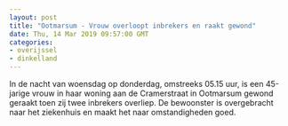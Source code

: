 ```yaml
---
layout: post
title: "Ootmarsum - Vrouw overloopt inbrekers en raakt gewond"
date: Thu, 14 Mar 2019 09:57:00 GMT
categories: 
- overijssel 
- dinkelland 
---
```


In de nacht van woensdag op donderdag, omstreeks 05.15 uur, is een 45-jarige vrouw in haar woning aan de Cramerstraat in Ootmarsum gewond geraakt toen zij twee inbrekers overliep. De bewoonster is overgebracht naar het ziekenhuis en maakt het naar omstandigheden goed.
